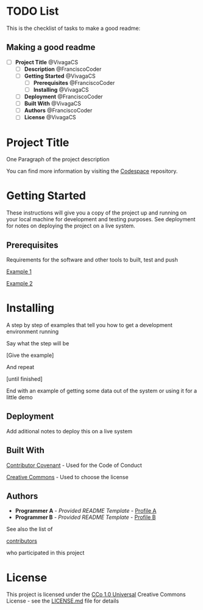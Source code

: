 # TODO List

This is the checklist of tasks to make a good readme:

## Making a good readme
- [ ] **Project Title** @VivagaCS
  - [ ] **Description** @FranciscoCoder
  - [ ] **Getting Started** @VivagaCS
      - [ ] **Prerequisites** @FranciscoCoder
      - [ ] **Installing** @VivagaCS
  - [ ] **Deployment** @FranciscoCoder
  - [ ] **Built With** @VivagaCS
  - [ ] **Authors** @FranciscoCoder
  - [ ] **License** @VivagaCS

# Project Title

One Paragraph of the project description

You can find more information by visiting the [Codespace](https://codespaceacademy.com/) repository.

# Getting Started

These instructions will give you a copy of the project up and running on your local machine for development and testing purposes. See deployment for notes on deploying the project on a live system.

## Prerequisites

Requirements for the software and other tools to built, test and push

[Example 1](https://www.google.com) 

[Example 2](https://www.google.com) 

# Installing

A step by step of examples that tell you how to get a development environment running

Say what the step will be

[Give the example]

And repeat

[until finished]

End with an example of getting some data out of the system or using it for a little demo

## Deployment

Add aditional notes to deploy this on a live system

## Built With

[Contributor Covenant](https://www.contributor-covenant.org) - Used for the Code of Conduct

[Creative Commons](https://www.creativecommons.org) - Used to choose the license

## Authors

- **Programmer A** - *Provided README Template* - [Profile A](https://github.com/FranciscoCoder)
- **Programmer B** - *Provided README Template* - [Profile B](https://github.com/VivagaCS)

See also the list of

[contributors](https://github.com/FranciscoCoder/todo-list)

who participated in this project

# License

This project is licensed under the [CCo 1.0 Universal](https://creativecommons.org/publicdomain/zero/1.0/deed.es) Creative Commons License - see the [LICENSE.md](https://creativecommons.org/about/cclicenses/) file for details